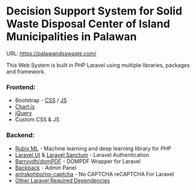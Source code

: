 # Decision Support System for Solid Waste Disposal Center of Island Municipalities in Palawan

URL: https://palawandsswaste.com/

This Web System is built in PHP Laravel using multiple libraries, packages and framework.

### Frontend:

- Bootstrap - [CSS](https://cdn.jsdelivr.net/npm/bootstrap@5.3.0-alpha3/dist/css/bootstrap.min.css) / [JS](https://cdn.jsdelivr.net/npm/bootstrap@5.3.0-alpha3/dist/css/bootstrap.min.css)
- [Chart.js](https://cdnjs.cloudflare.com/ajax/libs/Chart.js/4.2.1/chart.min.js)
- [jQuery](https://code.jquery.com/jquery-3.6.4.min.js)
- Custom CSS & JS

### Backend:

- [Rubix ML](https://rubixml.com/) - Machine learning and deep learning library for PHP
- [Laravel UI](https://laravel.com/docs/7.x/authentication) & [Laravel Sanctum](https://laravel.com/docs/10.x/sanctum) - Laravel Authentication
- [Barryvdh/domPDF](https://github.com/Barryvdh/domPDF) - DOMPDF Wrapper  for Laravel
- [Backpack](https://backpackforlaravel.com/) - Admin Panel
- [anhskohbo/no-captcha](https://github.com/anhskohbo/no-captcha) - No CAPTCHA reCAPTCHA For Laravel
- [Other Laravel Required Dependencies](https://laravel.com/docs/10.x/installation)
